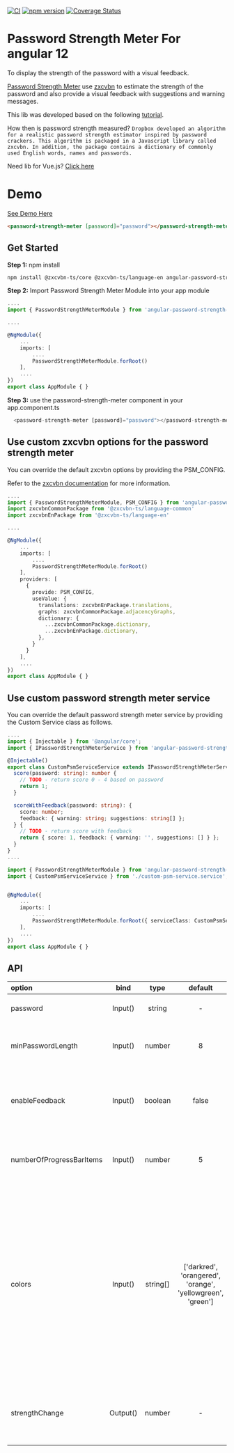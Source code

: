 [![CI](https://github.com/antoantonyk/password-strength-meter/actions/workflows/ci-workflow.yml/badge.svg)](https://github.com/antoantonyk/password-strength-meter/actions/workflows/ci-workflow.yml)
[![npm version](https://badge.fury.io/js/angular-password-strength-meter.svg)](https://badge.fury.io/js/angular-password-strength-meter)
[![Coverage Status](https://coveralls.io/repos/github/antoantonyk/password-strength-meter/badge.svg?branch=master)](https://coveralls.io/github/antoantonyk/password-strength-meter?branch=master)

# Password Strength Meter For angular 12

To display the strength of the password with a visual feedback.

[Password Strength Meter](https://www.npmjs.com/package/angular-password-strength-meter) use [zxcvbn](https://github.com/zxcvbn-ts/zxcvbn) to estimate the strength of the password and also provide a visual feedback with suggestions and warning messages.

This lib was developed based on the following [tutorial](https://scotch.io/tutorials/password-strength-meter-in-angularjs).

How then is password strength measured? `Dropbox developed an algorithm for a realistic password strength estimator inspired by password crackers. This algorithm is packaged in a Javascript library called zxcvbn. In addition, the package contains a dictionary of commonly used English words, names and passwords.`

Need lib for Vue.js? [Click here](https://github.com/antoantonyk/vue-password-strength-meter)

# Demo

[See Demo Here](https://antoantonyk.github.io/password-strength-meter/)

```html
<password-strength-meter [password]="password"></password-strength-meter>
```

## Get Started

**Step 1:** npm install

```sh
npm install @zxcvbn-ts/core @zxcvbn-ts/language-en angular-password-strength-meter --save
```

**Step 2:** Import Password Strength Meter Module into your app module

```ts
....
import { PasswordStrengthMeterModule } from 'angular-password-strength-meter';

....

@NgModule({
    ...
    imports: [
        ....
        PasswordStrengthMeterModule.forRoot()
    ],
    ....
})
export class AppModule { }
```

**Step 3:** use the password-strength-meter component in your app.component.ts

```ts
  <password-strength-meter [password]="password"></password-strength-meter>
```

## Use custom zxcvbn options for the password strength meter

You can override the default zxcvbn options by providing the PSM_CONFIG.

Refer to the [zxcvbn documentation](https://zxcvbn-ts.github.io/zxcvbn/guide/getting-started) for more information.

```ts
....
import { PasswordStrengthMeterModule, PSM_CONFIG } from 'angular-password-strength-meter';
import zxcvbnCommonPackage from '@zxcvbn-ts/language-common'
import zxcvbnEnPackage from '@zxcvbn-ts/language-en'

....

@NgModule({
    ...
    imports: [
        ....
        PasswordStrengthMeterModule.forRoot()
    ],
    providers: [
      {
        provide: PSM_CONFIG,
        useValue: {
          translations: zxcvbnEnPackage.translations,
          graphs: zxcvbnCommonPackage.adjacencyGraphs,
          dictionary: {
            ...zxcvbnCommonPackage.dictionary,
            ...zxcvbnEnPackage.dictionary,
          },
        }
      }
    ],
    ....
})
export class AppModule { }
```

## Use custom password strength meter service

You can override the default password strength meter service by providing the Custom Service class as follows.

```ts
....
import { Injectable } from '@angular/core';
import { IPasswordStrengthMeterService } from 'angular-password-strength-meter';

@Injectable()
export class CustomPsmServiceService extends IPasswordStrengthMeterService {
  score(password: string): number {
    // TODO - return score 0 - 4 based on password
    return 1;
  }

  scoreWithFeedback(password: string): {
    score: number;
    feedback: { warning: string; suggestions: string[] };
  } {
    // TODO - return score with feedback
    return { score: 1, feedback: { warning: '', suggestions: [] } };
  }
}
....

import { PasswordStrengthMeterModule } from 'angular-password-strength-meter';
import { CustomPsmServiceService } from './custom-psm-service.service';


@NgModule({
    ...
    imports: [
        ....
        PasswordStrengthMeterModule.forRoot({ serviceClass: CustomPsmServiceService })
    ],
    ....
})
export class AppModule { }

```

## API

| option                   |   bind   |   type   |                          default                           | description                                                                                                                                                                                                          |
| :----------------------- | :------: | :------: | :--------------------------------------------------------: | :------------------------------------------------------------------------------------------------------------------------------------------------------------------------------------------------------------------- |
| password                 | Input()  |  string  |                             -                              | password to calculate its strength                                                                                                                                                                                   |
| minPasswordLength        | Input()  |  number  |                             8                              | min length of password to calculate the strength                                                                                                                                                                     |
| enableFeedback           | Input()  | boolean  |                           false                            | to show/hide the suggestions and warning messages                                                                                                                                                                    |
| numberOfProgressBarItems | Input()  |  number  |                             5                              | change the number to update the number of progress bar items                                                                                                                                                         |
| colors                   | Input()  | string[] | ['darkred', 'orangered', 'orange', 'yellowgreen', 'green'] | to overide the meter colors, password strength range is 0 - 4, for strength 0 equals first color in the array and so on. <br /><br />Note - length of the colors array should match the number of progress bar items |
| strengthChange           | Output() |  number  |                             -                              | emits the strength of the provided password in number -> range 0 - 4                                                                                                                                                 |
